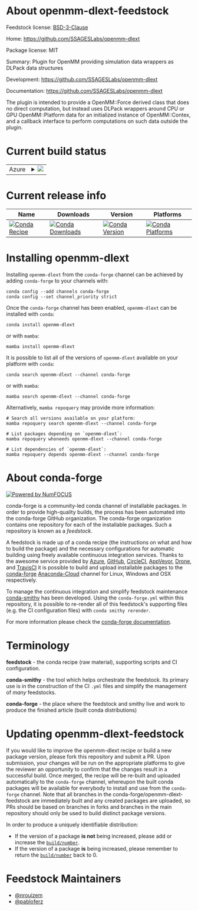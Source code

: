 About openmm-dlext-feedstock
============================

Feedstock license: [BSD-3-Clause](https://github.com/conda-forge/openmm-dlext-feedstock/blob/main/LICENSE.txt)

Home: https://github.com/SSAGESLabs/openmm-dlext

Package license: MIT

Summary: Plugin for OpenMM providing simulation data wrappers as DLPack data structures

Development: https://github.com/SSAGESLabs/openmm-dlext

Documentation: https://github.com/SSAGESLabs/openmm-dlext

The plugin is intended to provide a OpenMM::Force derived class that does no direct computation,
but instead uses DLPack wrappers around CPU or GPU OpenMM::Platform data for an initialized
instance of OpenMM::Contex, and a callback interface to perform computations on such data
outside the plugin.


Current build status
====================


<table>
    
  <tr>
    <td>Azure</td>
    <td>
      <details>
        <summary>
          <a href="https://dev.azure.com/conda-forge/feedstock-builds/_build/latest?definitionId=16549&branchName=main">
            <img src="https://dev.azure.com/conda-forge/feedstock-builds/_apis/build/status/openmm-dlext-feedstock?branchName=main">
          </a>
        </summary>
        <table>
          <thead><tr><th>Variant</th><th>Status</th></tr></thead>
          <tbody><tr>
              <td>linux_64_c_compiler_version10cuda_compilernvcccuda_compiler_version11.2cxx_compiler_version10python3.10.____cpython</td>
              <td>
                <a href="https://dev.azure.com/conda-forge/feedstock-builds/_build/latest?definitionId=16549&branchName=main">
                  <img src="https://dev.azure.com/conda-forge/feedstock-builds/_apis/build/status/openmm-dlext-feedstock?branchName=main&jobName=linux&configuration=linux%20linux_64_c_compiler_version10cuda_compilernvcccuda_compiler_version11.2cxx_compiler_version10python3.10.____cpython" alt="variant">
                </a>
              </td>
            </tr><tr>
              <td>linux_64_c_compiler_version10cuda_compilernvcccuda_compiler_version11.2cxx_compiler_version10python3.11.____cpython</td>
              <td>
                <a href="https://dev.azure.com/conda-forge/feedstock-builds/_build/latest?definitionId=16549&branchName=main">
                  <img src="https://dev.azure.com/conda-forge/feedstock-builds/_apis/build/status/openmm-dlext-feedstock?branchName=main&jobName=linux&configuration=linux%20linux_64_c_compiler_version10cuda_compilernvcccuda_compiler_version11.2cxx_compiler_version10python3.11.____cpython" alt="variant">
                </a>
              </td>
            </tr><tr>
              <td>linux_64_c_compiler_version10cuda_compilernvcccuda_compiler_version11.2cxx_compiler_version10python3.8.____cpython</td>
              <td>
                <a href="https://dev.azure.com/conda-forge/feedstock-builds/_build/latest?definitionId=16549&branchName=main">
                  <img src="https://dev.azure.com/conda-forge/feedstock-builds/_apis/build/status/openmm-dlext-feedstock?branchName=main&jobName=linux&configuration=linux%20linux_64_c_compiler_version10cuda_compilernvcccuda_compiler_version11.2cxx_compiler_version10python3.8.____cpython" alt="variant">
                </a>
              </td>
            </tr><tr>
              <td>linux_64_c_compiler_version10cuda_compilernvcccuda_compiler_version11.2cxx_compiler_version10python3.9.____73_pypy</td>
              <td>
                <a href="https://dev.azure.com/conda-forge/feedstock-builds/_build/latest?definitionId=16549&branchName=main">
                  <img src="https://dev.azure.com/conda-forge/feedstock-builds/_apis/build/status/openmm-dlext-feedstock?branchName=main&jobName=linux&configuration=linux%20linux_64_c_compiler_version10cuda_compilernvcccuda_compiler_version11.2cxx_compiler_version10python3.9.____73_pypy" alt="variant">
                </a>
              </td>
            </tr><tr>
              <td>linux_64_c_compiler_version10cuda_compilernvcccuda_compiler_version11.2cxx_compiler_version10python3.9.____cpython</td>
              <td>
                <a href="https://dev.azure.com/conda-forge/feedstock-builds/_build/latest?definitionId=16549&branchName=main">
                  <img src="https://dev.azure.com/conda-forge/feedstock-builds/_apis/build/status/openmm-dlext-feedstock?branchName=main&jobName=linux&configuration=linux%20linux_64_c_compiler_version10cuda_compilernvcccuda_compiler_version11.2cxx_compiler_version10python3.9.____cpython" alt="variant">
                </a>
              </td>
            </tr><tr>
              <td>osx_64_python3.11.____cpython</td>
              <td>
                <a href="https://dev.azure.com/conda-forge/feedstock-builds/_build/latest?definitionId=16549&branchName=main">
                  <img src="https://dev.azure.com/conda-forge/feedstock-builds/_apis/build/status/openmm-dlext-feedstock?branchName=main&jobName=osx&configuration=osx%20osx_64_python3.11.____cpython" alt="variant">
                </a>
              </td>
            </tr><tr>
              <td>osx_64_python3.8.____cpython</td>
              <td>
                <a href="https://dev.azure.com/conda-forge/feedstock-builds/_build/latest?definitionId=16549&branchName=main">
                  <img src="https://dev.azure.com/conda-forge/feedstock-builds/_apis/build/status/openmm-dlext-feedstock?branchName=main&jobName=osx&configuration=osx%20osx_64_python3.8.____cpython" alt="variant">
                </a>
              </td>
            </tr><tr>
              <td>osx_64_python3.9.____73_pypy</td>
              <td>
                <a href="https://dev.azure.com/conda-forge/feedstock-builds/_build/latest?definitionId=16549&branchName=main">
                  <img src="https://dev.azure.com/conda-forge/feedstock-builds/_apis/build/status/openmm-dlext-feedstock?branchName=main&jobName=osx&configuration=osx%20osx_64_python3.9.____73_pypy" alt="variant">
                </a>
              </td>
            </tr><tr>
              <td>osx_64_python3.9.____cpython</td>
              <td>
                <a href="https://dev.azure.com/conda-forge/feedstock-builds/_build/latest?definitionId=16549&branchName=main">
                  <img src="https://dev.azure.com/conda-forge/feedstock-builds/_apis/build/status/openmm-dlext-feedstock?branchName=main&jobName=osx&configuration=osx%20osx_64_python3.9.____cpython" alt="variant">
                </a>
              </td>
            </tr>
          </tbody>
        </table>
      </details>
    </td>
  </tr>
</table>

Current release info
====================

| Name | Downloads | Version | Platforms |
| --- | --- | --- | --- |
| [![Conda Recipe](https://img.shields.io/badge/recipe-openmm--dlext-green.svg)](https://anaconda.org/conda-forge/openmm-dlext) | [![Conda Downloads](https://img.shields.io/conda/dn/conda-forge/openmm-dlext.svg)](https://anaconda.org/conda-forge/openmm-dlext) | [![Conda Version](https://img.shields.io/conda/vn/conda-forge/openmm-dlext.svg)](https://anaconda.org/conda-forge/openmm-dlext) | [![Conda Platforms](https://img.shields.io/conda/pn/conda-forge/openmm-dlext.svg)](https://anaconda.org/conda-forge/openmm-dlext) |

Installing openmm-dlext
=======================

Installing `openmm-dlext` from the `conda-forge` channel can be achieved by adding `conda-forge` to your channels with:

```
conda config --add channels conda-forge
conda config --set channel_priority strict
```

Once the `conda-forge` channel has been enabled, `openmm-dlext` can be installed with `conda`:

```
conda install openmm-dlext
```

or with `mamba`:

```
mamba install openmm-dlext
```

It is possible to list all of the versions of `openmm-dlext` available on your platform with `conda`:

```
conda search openmm-dlext --channel conda-forge
```

or with `mamba`:

```
mamba search openmm-dlext --channel conda-forge
```

Alternatively, `mamba repoquery` may provide more information:

```
# Search all versions available on your platform:
mamba repoquery search openmm-dlext --channel conda-forge

# List packages depending on `openmm-dlext`:
mamba repoquery whoneeds openmm-dlext --channel conda-forge

# List dependencies of `openmm-dlext`:
mamba repoquery depends openmm-dlext --channel conda-forge
```


About conda-forge
=================

[![Powered by
NumFOCUS](https://img.shields.io/badge/powered%20by-NumFOCUS-orange.svg?style=flat&colorA=E1523D&colorB=007D8A)](https://numfocus.org)

conda-forge is a community-led conda channel of installable packages.
In order to provide high-quality builds, the process has been automated into the
conda-forge GitHub organization. The conda-forge organization contains one repository
for each of the installable packages. Such a repository is known as a *feedstock*.

A feedstock is made up of a conda recipe (the instructions on what and how to build
the package) and the necessary configurations for automatic building using freely
available continuous integration services. Thanks to the awesome service provided by
[Azure](https://azure.microsoft.com/en-us/services/devops/), [GitHub](https://github.com/),
[CircleCI](https://circleci.com/), [AppVeyor](https://www.appveyor.com/),
[Drone](https://cloud.drone.io/welcome), and [TravisCI](https://travis-ci.com/)
it is possible to build and upload installable packages to the
[conda-forge](https://anaconda.org/conda-forge) [Anaconda-Cloud](https://anaconda.org/)
channel for Linux, Windows and OSX respectively.

To manage the continuous integration and simplify feedstock maintenance
[conda-smithy](https://github.com/conda-forge/conda-smithy) has been developed.
Using the ``conda-forge.yml`` within this repository, it is possible to re-render all of
this feedstock's supporting files (e.g. the CI configuration files) with ``conda smithy rerender``.

For more information please check the [conda-forge documentation](https://conda-forge.org/docs/).

Terminology
===========

**feedstock** - the conda recipe (raw material), supporting scripts and CI configuration.

**conda-smithy** - the tool which helps orchestrate the feedstock.
                   Its primary use is in the construction of the CI ``.yml`` files
                   and simplify the management of *many* feedstocks.

**conda-forge** - the place where the feedstock and smithy live and work to
                  produce the finished article (built conda distributions)


Updating openmm-dlext-feedstock
===============================

If you would like to improve the openmm-dlext recipe or build a new
package version, please fork this repository and submit a PR. Upon submission,
your changes will be run on the appropriate platforms to give the reviewer an
opportunity to confirm that the changes result in a successful build. Once
merged, the recipe will be re-built and uploaded automatically to the
`conda-forge` channel, whereupon the built conda packages will be available for
everybody to install and use from the `conda-forge` channel.
Note that all branches in the conda-forge/openmm-dlext-feedstock are
immediately built and any created packages are uploaded, so PRs should be based
on branches in forks and branches in the main repository should only be used to
build distinct package versions.

In order to produce a uniquely identifiable distribution:
 * If the version of a package **is not** being increased, please add or increase
   the [``build/number``](https://docs.conda.io/projects/conda-build/en/latest/resources/define-metadata.html#build-number-and-string).
 * If the version of a package **is** being increased, please remember to return
   the [``build/number``](https://docs.conda.io/projects/conda-build/en/latest/resources/define-metadata.html#build-number-and-string)
   back to 0.

Feedstock Maintainers
=====================

* [@nrouizem](https://github.com/nrouizem/)
* [@pabloferz](https://github.com/pabloferz/)

